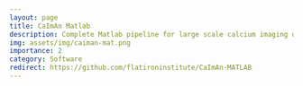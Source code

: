 ```yaml
---
layout: page
title: CaImAn Matlab
description: Complete Matlab pipeline for large scale calcium imaging data analysis.
img: assets/img/caiman-mat.png
importance: 2
category: Software
redirect: https://github.com/flatironinstitute/CaImAn-MATLAB
---
```

